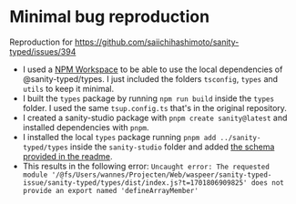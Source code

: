 # Minimal bug reproduction

Reproduction for https://github.com/saiichihashimoto/sanity-typed/issues/394

- I used a [NPM Workspace](https://docs.npmjs.com/cli/v7/using-npm/workspaces) to be able to use the local dependencies of @sanity-typed/types. I just included the folders `tsconfig`, `types` and `utils` to keep it minimal.
- I built the `types` package by running `npm run build` inside the `types` folder. I used the same `tsup.config.ts` that's in the original repository.
- I created a sanity-studio package with `pnpm create sanity@latest` and installed dependencies with `pnpm`.
- I installed the local `types` package running `pnpm add ../sanity-typed/types` inside the `sanity-studio` folder and added [the schema provided in the readme](https://github.com/saiichihashimoto/sanity-typed/tree/main/packages/types#usage).
- This results in the following error: `Uncaught error: The requested module '/@fs/Users/wannes/Projecten/Web/waspeer/sanity-typed-issue/sanity-typed/types/dist/index.js?t=1701806909825' does not provide an export named 'defineArrayMember'`
